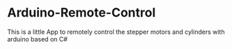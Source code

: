 # Arduino-Remote-Control
This is a little App to remotely control the stepper motors and cylinders with arduino based on C#
